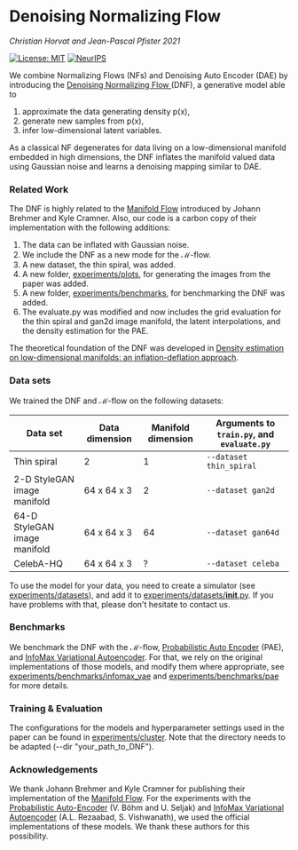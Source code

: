 # Denoising Normalizing Flow

*Christian Horvat and Jean-Pascal Pfister 2021*

[![License: MIT](https://img.shields.io/badge/License-MIT-yellow.svg)](https://opensource.org/licenses/MIT)
[![NeurIPS](http://img.shields.io/badge/NeurIPS-2021-8B6DA0.svg)](https://proceedings.neurips.cc/paper/2021/hash/4c07fe24771249c343e70c32289c1192-Abstract.html)

We combine Normalizing Flows (NFs) and Denoising Auto Encoder (DAE) by introducing the [Denoising Normalizing Flow ](https://proceedings.neurips.cc/paper/2021/hash/4c07fe24771249c343e70c32289c1192-Abstract.html) (DNF), a generative model able to
1. approximate the data generating density p(x),
2. generate new samples from p(x),
3. infer low-dimensional latent variables.

As a classical NF degenerates for data living on a low-dimensional manifold embedded in high dimensions, the DNF inflates the manifold valued data using Gaussian noise and learns a denoising mapping similar to DAE.

### Related Work

The DNF is highly related to the [Manifold Flow](https://github.com/johannbrehmer/manifold-flow) introduced by Johann Brehmer and Kyle Cramner. Also, our code is a carbon copy of their implementation with the following additions:

1. The data can be inflated with Gaussian noise.
2. We include the DNF as a new mode for the ℳ-flow.
3. A new dataset, the thin spiral, was added.
4. A new folder, [experiments/plots](experiments/plots), for generating the images from the paper was added.
5. A new folder, [experiments/benchmarks](experiments/benchmarks), for benchmarking the DNF was added.
6. The evaluate.py was modified and now includes the grid evaluation for the thin spiral and gan2d image manifold, the latent interpolations, and the density estimation for the PAE.

The theoretical foundation of the DNF was developed in [Density estimation on low-dimensional manifolds: an inflation-deflation approach](https://arxiv.org/abs/2105.12152).

### Data sets

We trained the DNF and ℳ-flow on the following datasets:

Data set | Data dimension | Manifold dimension | Arguments to `train.py`, and `evaluate.py`
--- | --- | --- | ---
Thin spiral | 2 | 1 |  `--dataset thin_spiral`
2-D StyleGAN image manifold | 64 x 64 x 3 | 2 |  `--dataset gan2d`
64-D StyleGAN image manifold | 64 x 64 x 3 | 64 |  `--dataset gan64d`
CelebA-HQ | 64 x 64 x 3 | ? |  `--dataset celeba`


To use the model for your data, you need to create a simulator (see [experiments/datasets](experiments/datasets)), and add it to [experiments/datasets/__init__.py](experiments/datasets/__init__.py). If you have problems with that, please don't hesitate to contact us.

### Benchmarks

We benchmark the DNF with the ℳ-flow, [Probabilistic Auto Encoder](https://arxiv.org/abs/2006.05479) (PAE), and [InfoMax Variational Autoencoder](https://github.com/AliLotfi92/InfoMaxVAE). For that, we rely on the original implementations of those models, and modify them where appropriate, see [experiments/benchmarks/infomax_vae](experiments/benchmarks/infomax_vae) and [experiments/benchmarks/pae](experiments/benchmarks/pae) for more details.


### Training & Evaluation

The configurations for the models and hyperparameter settings used in the paper can be found in [experiments/cluster](experiments/cluster). Note that the directory needs to be adapted (--dir "your_path_to_DNF").

### Acknowledgements

We thank Johann Brehmer and Kyle Cramner for publishing their implementation of the [Manifold Flow](https://github.com/johannbrehmer/manifold-flow). For the experiments with the [Probabilistic Auto-Encoder](https://github.com/VMBoehm/PAE) (V. Böhm and U. Seljak) and [InfoMax Variational Autoencoder](https://github.com/AliLotfi92/InfoMaxVAE) (A.L. Rezaabad, S. Vishwanath), we used the official implementations of these models. We thank these authors for this possibility.